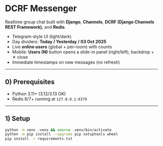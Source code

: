 # DCRF Messenger

Realtime group chat built with **Django**, **Channels**, **DCRF (Django Channels REST Framework)**, and **Redis**.

- Telegram-style UI (light/dark)
- Day dividers: **Today / Yesterday / 03 Oct 2025**
- Live **online users** (global + per-room) with counts
- Mobile: **Users (N)** button opens a slide-in panel (right/left), backdrop + ✕ close
- Immediate timestamps on new messages (no refresh)

---

## 0) Prerequisites

- Python 3.11+ (3.12/3.13 OK)
- Redis 6/7+ running at `127.0.0.1:6379`

---

## 1) Setup

```bash
python -m venv .venv && source .venv/bin/activate
python -m pip install --upgrade pip setuptools wheel
pip install -r requirements.txt
